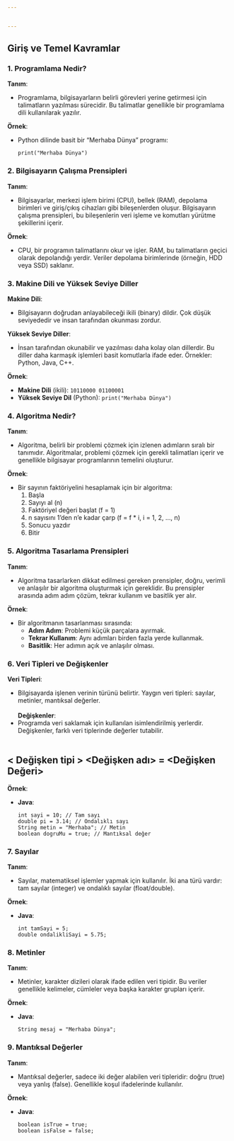 ```yaml
---


---
```


<h2 id="giriş-ve-temel-kavramlar">Giriş ve Temel Kavramlar</h2>
<h3 id="programlama-nedir">1. Programlama Nedir?</h3>
<p><strong>Tanım</strong>:</p>
<ul>
<li>Programlama, bilgisayarların belirli görevleri yerine getirmesi için talimatların yazılması sürecidir. Bu talimatlar genellikle bir programlama dili kullanılarak yazılır.</li>
</ul>
<p><strong>Örnek</strong>:</p>
<ul>
<li>Python dilinde basit bir “Merhaba Dünya” programı:<pre class=" language-python"><code class="prism  language-python"><span class="token keyword">print</span><span class="token punctuation">(</span><span class="token string">"Merhaba Dünya"</span><span class="token punctuation">)</span>
</code></pre>
</li>
</ul>
<h3 id="bilgisayarın-çalışma-prensipleri">2. Bilgisayarın Çalışma Prensipleri</h3>
<p><strong>Tanım</strong>:</p>
<ul>
<li>Bilgisayarlar, merkezi işlem birimi (CPU), bellek (RAM), depolama birimleri ve giriş/çıkış cihazları gibi bileşenlerden oluşur. Bilgisayarın çalışma prensipleri, bu bileşenlerin veri işleme ve komutları yürütme şekillerini içerir.</li>
</ul>
<p><strong>Örnek</strong>:</p>
<ul>
<li>CPU, bir programın talimatlarını okur ve işler. RAM, bu talimatların geçici olarak depolandığı yerdir. Veriler depolama birimlerinde (örneğin, HDD veya SSD) saklanır.</li>
</ul>
<h3 id="makine-dili-ve-yüksek-seviye-diller">3. Makine Dili ve Yüksek Seviye Diller</h3>
<p><strong>Makine Dili</strong>:</p>
<ul>
<li>Bilgisayarın doğrudan anlayabileceği ikili (binary) dildir. Çok düşük seviyededir ve insan tarafından okunması zordur.</li>
</ul>
<p><strong>Yüksek Seviye Diller</strong>:</p>
<ul>
<li>İnsan tarafından okunabilir ve yazılması daha kolay olan dillerdir. Bu diller daha karmaşık işlemleri basit komutlarla ifade eder. Örnekler: Python, Java, C++.</li>
</ul>
<p><strong>Örnek</strong>:</p>
<ul>
<li><strong>Makine Dili</strong> (ikili): <code>10110000 01100001</code></li>
<li><strong>Yüksek Seviye Dil</strong> (Python): <code>print("Merhaba Dünya")</code></li>
</ul>
<h3 id="algoritma-nedir">4. Algoritma Nedir?</h3>
<p><strong>Tanım</strong>:</p>
<ul>
<li>Algoritma, belirli bir problemi çözmek için izlenen adımların sıralı bir tanımıdır. Algoritmalar, problemi çözmek için gerekli talimatları içerir ve genellikle bilgisayar programlarının temelini oluşturur.</li>
</ul>
<p><strong>Örnek</strong>:</p>
<ul>
<li>Bir sayının faktöriyelini hesaplamak için bir algoritma:
<ol>
<li>Başla</li>
<li>Sayıyı al (n)</li>
<li>Faktöriyel değeri başlat (f = 1)</li>
<li>n sayısını 1’den n’e kadar çarp (f = f * i, i = 1, 2, …, n)</li>
<li>Sonucu yazdır</li>
<li>Bitir</li>
</ol>
</li>
</ul>
<h3 id="algoritma-tasarlama-prensipleri">5. Algoritma Tasarlama Prensipleri</h3>
<p><strong>Tanım</strong>:</p>
<ul>
<li>Algoritma tasarlarken dikkat edilmesi gereken prensipler, doğru, verimli ve anlaşılır bir algoritma oluşturmak için gereklidir. Bu prensipler arasında adım adım çözüm, tekrar kullanım ve basitlik yer alır.</li>
</ul>
<p><strong>Örnek</strong>:</p>
<ul>
<li>Bir algoritmanın tasarlanması sırasında:
<ul>
<li><strong>Adım Adım</strong>: Problemi küçük parçalara ayırmak.</li>
<li><strong>Tekrar Kullanım</strong>: Aynı adımları birden fazla yerde kullanmak.</li>
<li><strong>Basitlik</strong>: Her adımın açık ve anlaşılır olması.</li>
</ul>
</li>
</ul>
<h3 id="veri-tipleri-ve-değişkenler">6. Veri Tipleri ve Değişkenler</h3>
<p><img src="https://lh7-rt.googleusercontent.com/docsz/AD_4nXfOORCd-Vl_MMluyPO-txfGA41Mzq8MV9__ZBWi7GX7E7qK7og9Qffwq772BrsJjACHYhFtYtGNuhxEMwET-LQy_HkF7xAVVv6UR-HSslXioeWRFqgD_0zFOTVa-8lRrH2aDX3aXo9r634cde7Qc9jSIJjV?key=5oSz9_t9Q0rdj4kb2xfwDA" alt=""><br>
<strong>Veri Tipleri</strong>:</p>
<ul>
<li>Bilgisayarda işlenen verinin türünü belirtir. Yaygın veri tipleri: sayılar, metinler, mantıksal değerler.<br>
<img src="https://lh7-rt.googleusercontent.com/docsz/AD_4nXftnFy33ETm_Xehf1Wp_Me3OioWp4wPB9QZb_fDq9GJfJgsSj41VBkrnr43DZri3Jmyi1XGTpEYCf7axmdc5AFJ8v0yrrFpXZQ-eORBTOx1Y0ZBt1Anu8U9JBXRNEGuYk1my6u6tvexBo76I7DIxHju5g?key=5oSz9_t9Q0rdj4kb2xfwDA" alt=""><br>
<strong>Değişkenler</strong>:</li>
<li>Programda veri saklamak için kullanılan isimlendirilmiş yerlerdir. Değişkenler, farklı veri tiplerinde değerler tutabilir.<br>
<img src="https://lh7-rt.googleusercontent.com/docsz/AD_4nXfIkr5vOj7zlzneWDX_1iFJxJ8a_NclpioplxC9pwpJQXmSCcjer6bfdfDMWinM8vuxt8ivVgJ_8-4RQCxZgmDIQHPv-UY4t2poPDFX3OorUKMNelNfBd72lV3qmgauaU9165g5OMjB9e6XlELZ6VEbC9di?key=5oSz9_t9Q0rdj4kb2xfwDA" alt=""><img src="https://lh7-rt.googleusercontent.com/docsz/AD_4nXdbBSTpP9HE1-cVd_TmMfeqKBqePKErxRz9-c5YgDlDKXbUpypY4WNv6sL9eFQVqeI9Yln-4B58ByYvC6ZhGZlZ6eU6gR5wJDqwX1w-SuRcc1nXuZyF-S162K03RbPxbwnjA-64zstzb51byvoxVLZUFbgw?key=5oSz9_t9Q0rdj4kb2xfwDA" alt=""></li>
</ul>
<h2 id="değişken-tipi--değişken-adı--değişken-değeri">&lt; Değişken tipi &gt; &lt;Değişken adı&gt; = &lt;Değişken Değeri&gt;</h2>
<p><strong>Örnek</strong>:</p>
<ul>
<li><strong>Java</strong>:<pre class=" language-java"><code class="prism  language-java"><span class="token keyword">int</span> sayi <span class="token operator">=</span> <span class="token number">10</span><span class="token punctuation">;</span> <span class="token comment">// Tam sayı</span>
<span class="token keyword">double</span> pi <span class="token operator">=</span> <span class="token number">3.14</span><span class="token punctuation">;</span> <span class="token comment">// Ondalıklı sayı</span>
String metin <span class="token operator">=</span> <span class="token string">"Merhaba"</span><span class="token punctuation">;</span> <span class="token comment">// Metin</span>
<span class="token keyword">boolean</span> dogruMu <span class="token operator">=</span> <span class="token boolean">true</span><span class="token punctuation">;</span> <span class="token comment">// Mantıksal değer</span>
</code></pre>
</li>
</ul>
<h3 id="sayılar">7. Sayılar</h3>
<p><strong>Tanım</strong>:</p>
<ul>
<li>Sayılar, matematiksel işlemler yapmak için kullanılır. İki ana türü vardır: tam sayılar (integer) ve ondalıklı sayılar (float/double).</li>
</ul>
<p><strong>Örnek</strong>:</p>
<ul>
<li><strong>Java</strong>:<pre class=" language-java"><code class="prism  language-java"><span class="token keyword">int</span> tamSayi <span class="token operator">=</span> <span class="token number">5</span><span class="token punctuation">;</span>
<span class="token keyword">double</span> ondalikliSayi <span class="token operator">=</span> <span class="token number">5.75</span><span class="token punctuation">;</span>
</code></pre>
</li>
</ul>
<h3 id="metinler">8. Metinler</h3>
<p><strong>Tanım</strong>:</p>
<ul>
<li>Metinler, karakter dizileri olarak ifade edilen veri tipidir. Bu veriler genellikle kelimeler, cümleler veya başka karakter grupları içerir.</li>
</ul>
<p><strong>Örnek</strong>:</p>
<ul>
<li><strong>Java</strong>:<pre class=" language-java"><code class="prism  language-java">String mesaj <span class="token operator">=</span> <span class="token string">"Merhaba Dünya"</span><span class="token punctuation">;</span>
</code></pre>
</li>
</ul>
<h3 id="mantıksal-değerler">9. Mantıksal Değerler</h3>
<p><strong>Tanım</strong>:</p>
<ul>
<li>Mantıksal değerler, sadece iki değer alabilen veri tipleridir: doğru (true) veya yanlış (false). Genellikle koşul ifadelerinde kullanılır.</li>
</ul>
<p><strong>Örnek</strong>:</p>
<ul>
<li><strong>Java</strong>:<pre class=" language-java"><code class="prism  language-java"><span class="token keyword">boolean</span> isTrue <span class="token operator">=</span> <span class="token boolean">true</span><span class="token punctuation">;</span>
<span class="token keyword">boolean</span> isFalse <span class="token operator">=</span> <span class="token boolean">false</span><span class="token punctuation">;</span>
</code></pre>
</li>
</ul>

